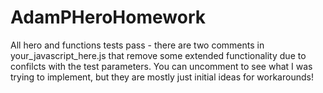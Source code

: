 # AdamPHeroHomework

All hero and functions tests pass - there are two comments in your_javascript_here.js that remove some extended functionality due to confilcts with the test parameters. You can uncomment to see what I was trying to implement, but they are mostly just initial ideas for workarounds!
